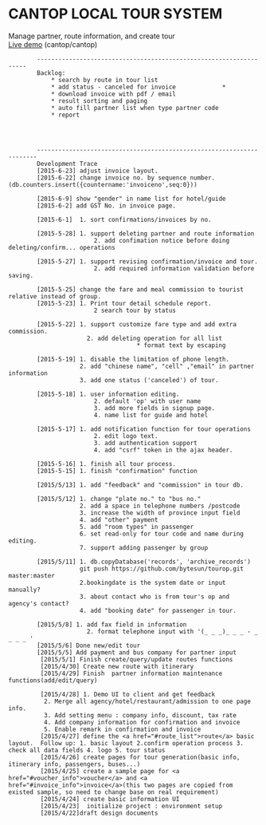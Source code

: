 CANTOP LOCAL TOUR SYSTEM
=======================
Manage partner, route information, and create tour  
[Live demo](http://tour.sunorth.org) (cantop/cantop)

			-------------------------------------------------------------------			
			Backlog:
				* search by route in tour list
				* add status - canceled for invoice				* 
				* download invoice with pdf	/ email			
				* result sorting and paging
				* auto fill partner list when type partner code
				* report 
				

				
			
			----------------------------------------------------------------------
			Development Trace
			[2015-6-23] adjust invoice layout.
			[2015-6-22] change invoice no. by sequence number. (db.counters.insert({countername:'invoiceno',seq:0}))
						
			[2015-6-9] show "gender" in name list for hotel/guide
			[2015-6-2] add GST No. in invoice page.
			
			[2015-6-1]  1. sort confirmations/invoices by no.
			
			[2015-5-28] 1. support deleting partner and route information
							2. add confimation notice before doing deleting/confirm... operations
							
			[2015-5-27] 1. support revising confirmation/invoice and tour.
							2. add required information validation before saving.
			
			[2015-5-25] change the fare and meal commission to tourist relative instead of group. 
			[2015-5-23] 1. Print tour detail schedule report.
							2 search tour by status
							
			[2015-5-22] 1. support customize fare type and add extra commission.
						  2. add deleting operation for all list 
						  				* format text by escaping
						  
			[2015-5-19] 1. disable the limitation of phone length.
						2. add "chinese name", "cell" ,"email" in partner information
						3. add one status ('canceled') of tour.
			
			[2015-5-18] 1. user information editing.
							2. default 'op' with user name
							3. add more fields in signup page.
							4. name list for guide and hotel
			
			[2015-5-17] 1. add notification function for tour operations
							2. edit logo text.
							3. add authentication support
							4. add "csrf" token in the ajax header.
							
			[2015-5-16] 1. finish all tour process.
			[2015-5-15] 1. finish "confirmation" function
			
			[2015/5/13] 1. add "feedback" and "commission" in tour db.
			
			[2015/5/12] 1. change "plate no." to "bus no."
						2. add a space in telephone numbers /postcode
						3. increase the width of province input field
						4. add "other" payment
						5. add "room types" in passenger
						6. set read-only for tour code and name during editing.
						7. support adding passenger by group
						
			[2015/5/11] 1. db.copyDatabase('records', 'archive_records')
						git push https://github.com/bytesun/tourop.git master:master
						2.bookingdate is the system date or input manually?
						3. about contact who is from tour's op and agency's contact?
						4. add "booking date" for passenger in tour.
						
			[2015/5/8] 1. add fax field in information 
						  2. format telephone input with '(_ _ _)_ _ _ - _ _ _ _ '
			[2015/5/6] Done new/edit tour 
			[2015/5/5] Add payment and bus company for partner input 
			 [2015/5/1] Finish create/query/update routes functions 
			 [2015/4/30] Create new route with itinerary 
			 [2015/4/29] Finish  partner information maintenance functions(add/edit/query) 
			
			 [2015/4/28] 1. Demo UI to client and get feedback  
			  2. Merge all agency/hotel/restaurant/admission to one page info. 
			  3. Add setting menu : company info, discount, tax rate  
			  4. Add company information for confirmation and invoice 
			  5. Enable remark in confirmation and invoice 
			 [2015/4/27] define the <a href="#route_list">route</a> basic layout.  Follow up: 1. basic layout 2.confirm operation process 3. check all data fields 4. logo 5. tour status 
			 [2015/4/26] create pages for tour generation(basic info, itinerary info, passengers, buses...) 
			 [2015/4/25] create a sample page for <a href="#voucher_info">voucher</a> and <a href="#invoice_info">invoice</a>(this two pages are copied from existed sample, so need to change base on real requirement) 
			 [2015/4/24] create basic information UI 
			 [2015/4/23]  initialize project : environment setup 
			 [2015/4/22]draft design documents 